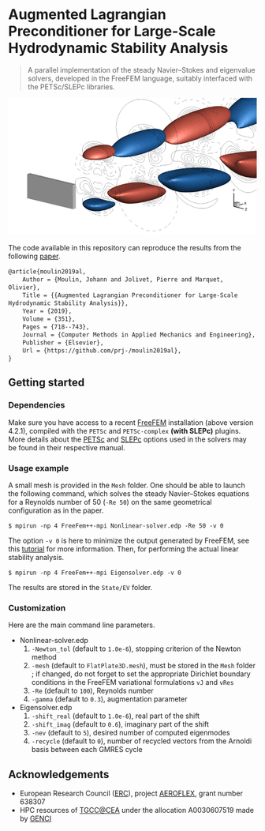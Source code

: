 # Augmented Lagrangian Preconditioner for Large-Scale Hydrodynamic Stability Analysis

> A parallel implementation of the steady Navier–Stokes and eigenvalue solvers, developed in the FreeFEM language, suitably interfaced with the PETSc/SLEPc libraries.

![](header.png)

The code available in this repository can reproduce the results from the following [paper](https://doi.org/10.1016/j.cma.2019.03.052).
```
@article{moulin2019al,
    Author = {Moulin, Johann and Jolivet, Pierre and Marquet, Olivier},
    Title = {{Augmented Lagrangian Preconditioner for Large-Scale Hydrodynamic Stability Analysis}},
    Year = {2019},
    Volume = {351},
    Pages = {718--743},
    Journal = {Computer Methods in Applied Mechanics and Engineering},
    Publisher = {Elsevier},
    Url = {https://github.com/prj-/moulin2019al},
}
```

## Getting started
### Dependencies
Make sure you have access to a recent [FreeFEM](https://freefem.org/) installation (above version 4.2.1), compiled with the `PETSc` and `PETSc-complex` **(with SLEPc)** plugins. More details about the [PETSc](https://www.mcs.anl.gov/petsc/petsc-current/docs/manual.pdf) and [SLEPc](http://slepc.upv.es/documentation/slepc.pdf) options used in the solvers may be found in their respective manual.
### Usage example
A small mesh is provided in the `Mesh` folder. One should be able to launch the following command, which solves the steady Navier–Stokes equations for a Reynolds number of 50 (`-Re 50`) on the same geometrical configuration as in the paper.
```
$ mpirun -np 4 FreeFem++-mpi Nonlinear-solver.edp -Re 50 -v 0
```
The option `-v 0` is here to minimize the output generated by FreeFEM, see this [tutorial](http://jolivet.perso.enseeiht.fr/FreeFem-tutorial/#pf1c) for more information. Then, for performing the actual linear stability analysis.
```
$ mpirun -np 4 FreeFem++-mpi Eigensolver.edp -v 0
```
The results are stored in the `State/EV` folder.
### Customization
Here are the main command line parameters.

* Nonlinear-solver.edp
    1. `-Newton_tol` (default to `1.0e-6`), stopping criterion of the Newton method
    3. `-mesh` (default to `FlatPlate3D.mesh`), must be stored in the `Mesh` folder ; if changed, do not forget to set the appropriate Dirichlet boundary conditions in the FreeFEM variational formulations `vJ` and `vRes`
    4. `-Re` (default to `100`), Reynolds number
    5. `-gamma` (default to `0.3`), augmentation parameter
* Eigensolver.edp
    1. `-shift_real` (default to `1.0e-6`), real part of the shift
    2. `-shift_imag` (default to `0.6`), imaginary part of the shift
    3. `-nev` (default to `5`), desired number of computed eigenmodes
    4. `-recycle` (default to `0`), number of recycled vectors from the Arnoldi basis between each GMRES cycle

## Acknowledgements
* European Research Council ([ERC](https://erc.europa.eu/)), project [AEROFLEX](https://w3.onera.fr/erc-aeroflex/home), grant number 638307
* HPC resources of [TGCC@CEA](http://www-hpc.cea.fr/index-en.htm) under the allocation A0030607519 made by [GENCI](http://www.genci.fr/en)
